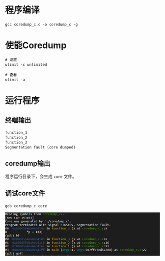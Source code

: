 # 程序编译

`gcc coredump_c.c -o coredump_c -g`

# 使能Coredump

```
# 设置
ulimit -c unlimited

# 查看
ulimit -a
```

# 运行程序

## 终端输出

```
function_1
function_2
function_3
Segmentation fault (core dumped)
```

## coredump输出
程序运行目录下，会生成 `core` 文件。

## 调试core文件
`gdb coredump_c core`

![coredump 调试结果](../doc/img/coredump_c_debuge.png)

